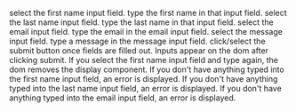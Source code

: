 select the first name input field.
type the first name in that input field.
select the last name input field.
type the last name in that input field.
select the email input field.
type the email in the email input field.
select the message input field.
type a message in the message input field.
click/select the submit button once fields are filled out.
Inputs appear on the dom after clicking submit.
If you select the first name input field and type again, the dom removes the display component.
If you don't have anything typed into the first name input field, an error is displayed.
If you don't have anything typed into the last name input field, an error is displayed.
If you don't have anything typed into the email input field, an error is displayed.